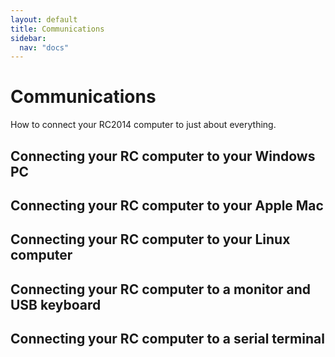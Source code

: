 ```yaml
---
layout: default
title: Communications
sidebar:
  nav: "docs"
---
```


# Communications

How to connect your RC2014 computer to just about everything.

## Connecting your RC computer to your Windows PC


## Connecting your RC computer to your Apple Mac


## Connecting your RC computer to your Linux computer


## Connecting your RC computer to a monitor and USB keyboard


## Connecting your RC computer to a serial terminal


